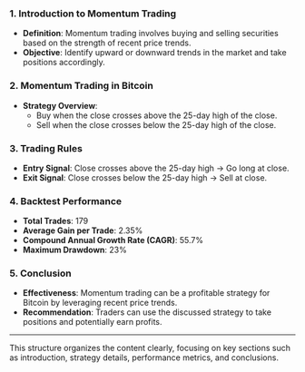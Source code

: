 ### 1. Introduction to Momentum Trading
- **Definition**: Momentum trading involves buying and selling securities based on the strength of recent price trends.
- **Objective**: Identify upward or downward trends in the market and take positions accordingly.

### 2. Momentum Trading in Bitcoin
- **Strategy Overview**: 
  - Buy when the close crosses above the 25-day high of the close.
  - Sell when the close crosses below the 25-day high of the close.

### 3. Trading Rules
- **Entry Signal**: Close crosses above the 25-day high → Go long at close.
- **Exit Signal**: Close crosses below the 25-day high → Sell at close.

### 4. Backtest Performance
- **Total Trades**: 179
- **Average Gain per Trade**: 2.35%
- **Compound Annual Growth Rate (CAGR)**: 55.7%
- **Maximum Drawdown**: 23%

### 5. Conclusion
- **Effectiveness**: Momentum trading can be a profitable strategy for Bitcoin by leveraging recent price trends.
- **Recommendation**: Traders can use the discussed strategy to take positions and potentially earn profits.

---

This structure organizes the content clearly, focusing on key sections such as introduction, strategy details, performance metrics, and conclusions.
